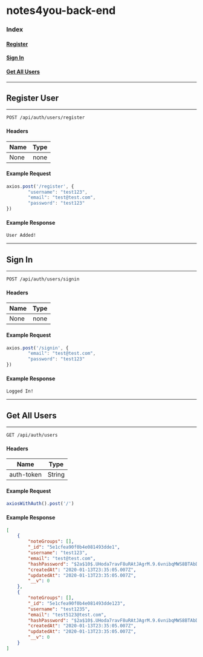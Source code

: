 # notes4you-back-end


### Index


#### [Register](#register-user)


#### [Sign In](#sign-in)


#### [Get All Users](#get-all-users)





***
## **Register User**
***
`POST /api/auth/users/register`


#### Headers
| Name              | Type            |
| ----------------- |:---------------:|
| None              | none            |

#### Example Request
```javascript
axios.post('/register', {
        "username": "test123",
        "email": "test@test.com",
        "password": "test123"
})
```

#### Example Response
`User Added!`


***
## **Sign In**
***
`POST /api/auth/users/signin`


#### Headers
| Name              | Type            |
| ----------------- |:---------------:|
| None              | none            |

#### Example Request
```javascript
axios.post('/signin', {
        "email": "test@test.com",
        "password": "test123"
})
```

#### Example Response
`Logged In!`

***
## **Get All Users**
***
`GET /api/auth/users`


#### Headers
| Name                    | Type              |
| ----------------------- |:-----------------:|
| auth-token              | String            |

#### Example Request
```javascript
axiosWithAuth().post('/')
```

#### Example Response
```json
[
    {
        "noteGroups": [],
        "_id": "5e1cfea90f0b4e081493dde1",
        "username": "test123",
        "email": "test@test.com",
        "hashPassword": "$2a$10$.UHoda7ravF8uRAtJAgrM.9.6vnibqMWS8BTAbDNt8ylZ1hvKSuGi",
        "createdAt": "2020-01-13T23:35:05.007Z",
        "updatedAt": "2020-01-13T23:35:05.007Z",
        "__v": 0
    },
    {
        "noteGroups": [],
        "_id": "5e1cfea90f0b4e081493dde123",
        "username": "test1235",
        "email": "test5123@test.com",
        "hashPassword": "$2a$10$.UHoda7ravF8uRAtJAgrM.9.6vnibqMWS8BTAbDNt8ylZ1hvKSuGi",
        "createdAt": "2020-01-13T23:35:05.007Z",
        "updatedAt": "2020-01-13T23:35:05.007Z",
        "__v": 0
    }
]
```


